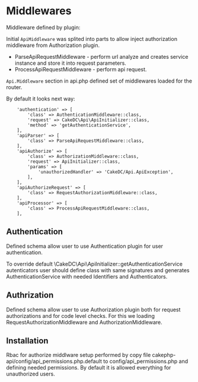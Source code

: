 # Middlewares

Middleware defined by plugin:

Initial `ApiMiddleware` was splited into parts to allow inject authorization middleware from Authorization plugin.

* ParseApiRequestMiddleware - perform url analyze and creates service instance and store it into request parameters.
* ProcessApiRequestMiddleware - perform api request.


`Api.Middleware` section in api.php defined set of middlewares loaded for the router.

By default it looks next way:

```
    'authentication' => [
        'class' => AuthenticationMiddleware::class,
        'request' => CakeDC\Api\ApiInitializer::class,
        'method' => 'getAuthenticationService',
    ],
    'apiParser' => [
        'class' => ParseApiRequestMiddleware::class,
    ],
    'apiAuthorize' => [
        'class' => AuthorizationMiddleware::class,
        'request' => ApiInitializer::class,
        'params' => [
            'unauthorizedHandler' => 'CakeDC/Api.ApiException',
        ],
    ],
    'apiAuthorizeRequest' => [
        'class' => RequestAuthorizationMiddleware::class,
    ],
    'apiProcessor' => [
        'class' => ProcessApiRequestMiddleware::class,
    ],
```

## Authentication
Defined schema allow user to use Authentication plugin for user authentication.

To override default \CakeDC\Api\ApiInitializer::getAuthenticationService autenticators
user should define class with same signatures and generates AuthenticationService with needed Identifiers and Authenticators.

## Authrization
Defined schema allow user to use Authorization plugin both for request authorizations and for code level checks. For this we loading RequestAuthorizationMiddleware and AuthorizationMiddleware.



## Installation

Rbac for authorize middlware setup performed by copy file cakephp-api/config/api_permissions.php.default to 
config/api_permissions.php and defining needed permissions.
By default it is allowed everything for unauthorized users.
